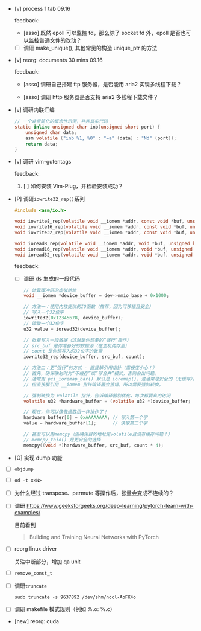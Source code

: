 * [v] process 1 tab  09.16

    feedback:

    * [asso] 既然 epoll 可以监控 fd，那么除了 socket fd 外，epoll 是否也可以监控普通文件的改动？

    * [ ] 调研 make_unique(), 其他常见的构造 unique_ptr 的方法

* [v] reorg: documents 30 mins 09.16

    feedback:

    * [asso] 调研自己搭建 ftp 服务器，是否能用 aria2 实现多线程下载？

    * [asso] 调研 http 服务器是否支持 aria2 多线程下载文件？

* [v] 调研内联汇编

    ```c
    // 一个非常简化的概念性示例，并非真实代码
    static inline unsigned char inb(unsigned short port) {
        unsigned char data;
        asm volatile ("inb %1, %0" : "=a" (data) : "Nd" (port));
        return data;
    }
    ```

* [v] 调研 vim-gutentags

    feedback:

    1. [ ] 如何安装 Vim-Plug，并检验安装成功？

* [P] 调研`iowrite32_rep()`系列

    ```c
    #include <asm/io.h>

    void iowrite8_rep(volatile void __iomem *addr, const void *buf, unsigned long count);
    void iowrite16_rep(volatile void __iomem *addr, const void *buf, unsigned long count);
    void iowrite32_rep(volatile void __iomem *addr, const void *buf, unsigned long count);

    void ioread8_rep(volatile void __iomem *addr, void *buf, unsigned long count);
    void ioread16_rep(volatile void __iomem *addr, void *buf, unsigned long count);
    void ioread32_rep(volatile void __iomem *addr, void *buf, unsigned long count);
    ```

    feedback:

    * [ ] 调研 ds 生成的一段代码

        ```c
        // 计算缓冲区的虚拟地址
        void __iomem *device_buffer = dev->mmio_base + 0x1000;

        // 方法一：使用内核提供的IO函数（推荐，因为可移植且安全）
        // 写入一个32位字
        iowrite32(0x12345678, device_buffer);
        // 读取一个32位字
        u32 value = ioread32(device_buffer);

        // 批量写入一段数据（这就是你想要的“强行”操作）
        // src_buf 是你准备好的数据源（在主机内存里）
        // count 是你想写入的32位字的数量
        iowrite32_rep(device_buffer, src_buf, count);

        // 方法二：更“强行”的方式 - 直接解引用指针（需极度小心！）
        // 首先，确保映射时为“不缓存”或“写合并”模式，否则会出问题。
        // 通常用 pci_ioremap_bar() 默认是 ioremap()，这通常是安全的（无缓存）。
        // 但直接解引用 __iomem 指针编译器会报错，所以需要强制转换。

        // 强制转换为 volatile 指针，告诉编译器别优化，每次都要真的访问
        volatile u32 *hardware_buffer = (volatile u32 *)device_buffer;

        // 现在，你可以像普通数组一样操作了！
        hardware_buffer[0] = 0xAAAAAAAA; // 写入第一个字
        value = hardware_buffer[1];      // 读取第二个字

        // 甚至可以用memcpy（但确保目的地址是volatile且没有缓存问题！）
        // memcpy_toio() 是更安全的选择
        memcpy((void *)hardware_buffer, src_buf, count * 4);
        ```

* [O] 实现 dump 功能

* [ ] `objdump`

* [ ] `od -t x<N>`

* [ ] 为什么经过 transpose、permute 等操作后，张量会变成不连续的？

* [ ] 调研 <https://www.geeksforgeeks.org/deep-learning/pytorch-learn-with-examples/>

    目前看到

    > Building and Training Neural Networks with PyTorch

* [ ] reorg linux driver

    关注中断部分，增加 qa unit

* [ ] `remove_const_t`

* [ ] 调研`truncate`

    `sudo truncate -s 9637892 /dev/shm/nccl-AoFK4o`

* [ ] 调研 makefile 模式规则（例如 %.o: %.c）

* [new] reorg: cuda
